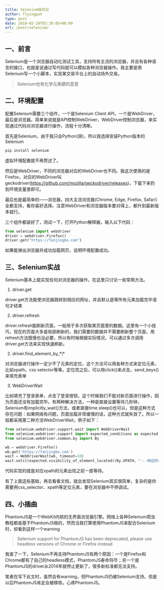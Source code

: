 ```yaml
---
title: Selenium踩坑记
author: flyingpot
type: post
date: 2018-02-28T03:39:05+08:00
url: /post/selenium/
---
```

## 一、前言

Selenium是一个浏览器自动化测试工具，支持所有主流的浏览器，并且有各种语言的接口，也就是说通过写代码就可以模拟各种浏览器操作。我主要是用Selenium写一个小脚本，实现某交易平台上的自动场外交易。

> Selenium也有化学元素硒的意思 

## 二、环境配置

配置Selenium需要三个组件，一个是Selenium Client API，一个是WebDriver，最后是浏览器。简单来说就是API控制WebDriver，WebDriver控制浏览器，来实现通过代码对浏览器进行操作，流程十分清晰。
  
首先是Selenium，由于我只会Python(哭)，所以我选择安装Python版本的Selenium

```python
pip install selenium
```

虚拟环境配置就不再赘述了。
  
然后是WebDriver，不同的浏览器对应的WebDriver也不同。我这次使用的是Firefox，对应的WebDriver叫geckodriver(https://github.com/mozilla/geckodriver/releases)，下载下来扔到环境变量里即可。
  
最后也是最简单的——浏览器，四大主流浏览器(Chrome, Edge, Firefox, Safari）全都支持，看你喜好选择。注意WebDriver和浏览器版本要对得上，都升到最新版本就行。
  
三个组件都装好了，测试一下，打开Python解释器，输入以下代码：

```python
from selenium import webdriver
driver = webdriver.Firefox()
driver.get("https://fanjingbo.com")
```

如果能弹出浏览器并成功加载网页，说明环境配置成功。

## 三、Selenium实战

Selenium基本上能实现任何对浏览器的操作，在这里只讨论一些常用方法。
  
1. driver.get
	  
driver.get方法能使浏览器跳转到相应的网址，并且默认是等所有元素加载完毕语句才结束
  
2. driver.refresh
	  
driver.refresh能刷新页面，一般用于多次获取某页面里的数据。这里有一个小技巧，现在的页面大多是局部刷新的，我们需要的数据并不需要刷新整个页面，用refresh方法既慢也没必要，所以有时候根据实际情况，可以通过多次调用driver.get方法来实现快速刷新。
  
2. driver.find\_element\_by\_\*\\\*
	  
对浏览器进行操作一定少不了元素的定位，这个方法可以用各种方式来定位元素，比如xpath，css selector等等。定位完之后，可以用click()来点击，send\_keys()来填充表单
  
3. WebDriverWait
	  
比如填充了登录表单，点击了登录按钮，这个时候我们不能对新页面进行操作，因为页面还没有加载完毕。有两种解决方法，一种是直接设置等待几秒钟，Selenium有implicitly\_wait()方法，或者直接time.sleep()也可以，但是这种方式存在问题：如果网络有问题，页面加载非常缓慢的话，这种方式就失效了。所以一般都采用第二种方法WebDriverWait，例子如下：

```python
from selenium.webdriver.support.wait import WebDriverWait
from selenium.webdriver.support import expected_conditions as expected
from selenium.webdriver.common.by import By

wb = webdriver.Firefox()
wb.get('https://fanjingbo.com')
wait = WebDriverWait(wb, timeout=10)
wait.until(expected.visibility_of_element_located((By.XPATH, "---相应的xpath---")))
```

代码实现的就是对应xpath的元素出现之前一直等待。
  
有了上面这些基础，再去看看文档，就会发现Selenium其实很简单，复杂的是你需要用css\_selector、xpath等定位元素，要在浏览器中不停调试。

## 四、小插曲

PhantomJS是一个WebKit内核的无界面浏览器引擎。网络上各种Selenium爬虫教程都是基于PhantomJS做的，然而当我打算使用PhantomJS来配合Selenium时，却看到这样一个warning

> Selenium support for PhantomJS has been deprecated, please use headless versions of Chrome or Firefox instead 

我查了一下，Selenium不再支持PhantomJS有两个原因：一个是Firefox和Chrome都有了自己的headless模式，PhantomJS寿命将尽；另一个是PhantomJS的driver从2014年就停止更新了，很多新标准都无法支持。
  
笔者在写下此文时，虽然会有warning，但PhantomJS仍被Selenium支持。但是以后PhantomJS肯定会被移除。心疼PhantomJS。